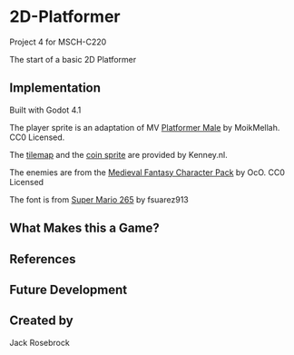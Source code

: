 # 2D-Platformer
Project 4 for MSCH-C220

The start of a basic 2D Platformer

## Implementation
Built with Godot 4.1

The player sprite is an adaptation of MV [Platformer Male](https://opengameart.org/content/mv-platformer-male-32x64) by MoikMellah. CC0 Licensed.


The [tilemap](https://kenney.nl/assets/abstract-platformer) and the [coin sprite](https://kenney.nl/assets/puzzle-pack-2) are provided by Kenney.nl.


The enemies are from the [Medieval Fantasy Character Pack](https://oco.itch.io/medieval-fantasy-character-pack) by OcO. CC0 Licensed


The font is from [Super Mario 265](https://www.dafont.com/super-mario-256.font) by fsuarez913

## What Makes this a Game?

## References

## Future Development

## Created by 
Jack Rosebrock
